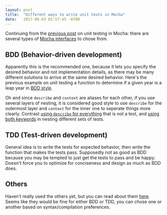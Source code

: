 ```yaml
---
layout: post
title:  "Different ways to write unit tests in Mocha"
date:   2017-08-03 01:57:45 -0700
---
```



Continuing from the [previous post](https://lkloh.github.io/2017/08/02/unit-testing-mocha.html) on unit testing in Mocha:
there are several types of [Mocha interfaces](https://mochajs.org/#interfaces)
to chose from.

## BDD (Behavior-driven development)

Apparently this is the recommended one,
because it lets you specify the desired behavior
and not implementation details,
as there may be many different solutions to arrive at the same desired behavior.
Here's the previous example on unit testing a function to determine if
a given year is a leap year in 
[BDD style](https://github.com/lkloh/javascriptPlayground/blob/master/mochaTestExample_aug2_2017/test_bdd.js).

Oh and since `describe` and `context` are aliases for each other,
if you use several layers of nesting,
it is considered good style to use `describe` for the outermost layer
and `context` for the inner one to seperate things more clearly.
Contrast [using `describe` for everything](https://github.com/lkloh/javascriptPlayground/blob/master/mochaTestExample_aug2_2017/test_good.js) that is not a test,
and [using both keywords](https://github.com/lkloh/javascriptPlayground/blob/master/mochaTestExample_aug2_2017/test_bdd.js) in nesting different sets of tests.

## TDD (Test-driven development)

General idea is to write the tests for expected behavior, 
then write the function that makes the tests pass.
Supposedly not as good as BDD because you
may be tempted to just get the tests to pass and be happy.
Doesn't force you to optimize for conciseness and design
as much as BDD does.

## Others

Haven't really used the others yet, but you can read about them 
[here](https://mochajs.org/#exports).
Seems like they would be fine for either BDD or TDD,
you can chose one or another based on syntax/compilation preferences.

